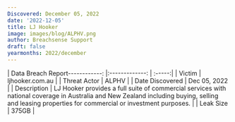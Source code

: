 ```yaml
---
Discovered: December 05, 2022
date: '2022-12-05'
title: LJ Hooker
image: images/blog/ALPHV.png
author: Breachsense Support
draft: false
yearmonths: 2022/december
---
```


| Data Breach Report------------:     |:-------------:    | :-----:|
| Victim      | ljhooker.com.au      | 
| Threat Actor      | ALPHV      | 
| Date Discovered      | Dec 05, 2022      | 
| Description      | LJ Hooker provides a full suite of commercial services with national coverage in Australia and New Zealand including buying, selling and leasing properties for commercial or investment purposes.      | 
| Leak Size      | 375GB      | 

